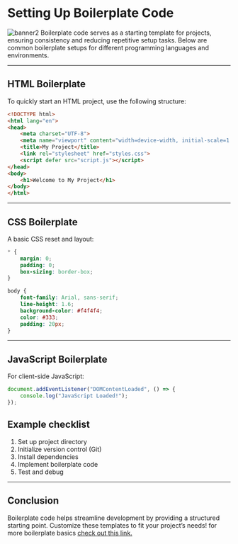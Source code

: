 # Setting Up Boilerplate Code
![banner2](/banner2.jpg)
Boilerplate code serves as a starting template for projects, ensuring consistency and reducing repetitive setup tasks. Below are common boilerplate setups for different programming languages and environments.

---

## HTML Boilerplate

To quickly start an HTML project, use the following structure:

```html
<!DOCTYPE html>
<html lang="en">
<head>
    <meta charset="UTF-8">
    <meta name="viewport" content="width=device-width, initial-scale=1.0">
    <title>My Project</title>
    <link rel="stylesheet" href="styles.css">
    <script defer src="script.js"></script>
</head>
<body>
    <h1>Welcome to My Project</h1>
</body>
</html>
```

---

## CSS Boilerplate

A basic CSS reset and layout:

```css
* {
    margin: 0;
    padding: 0;
    box-sizing: border-box;
}

body {
    font-family: Arial, sans-serif;
    line-height: 1.6;
    background-color: #f4f4f4;
    color: #333;
    padding: 20px;
}
```

---

## JavaScript Boilerplate

For client-side JavaScript:

```javascript
document.addEventListener("DOMContentLoaded", () => {
    console.log("JavaScript Loaded!");
});
```



## Example checklist

1. Set up project directory
1. Initialize version control (Git)
1. Install dependencies
1. Implement boilerplate code
1. Test and debug

---

## Conclusion

Boilerplate code helps streamline development by providing a structured starting point. Customize these templates to fit your project’s needs! for more boilerplate basics [check out this link.](https://bit.ly/4gTNc8U)